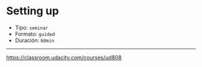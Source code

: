 # Setting up

* Tipo: `seminar`
* Formato: `guided`
* Duración: `60min`

***

https://classroom.udacity.com/courses/ud808
